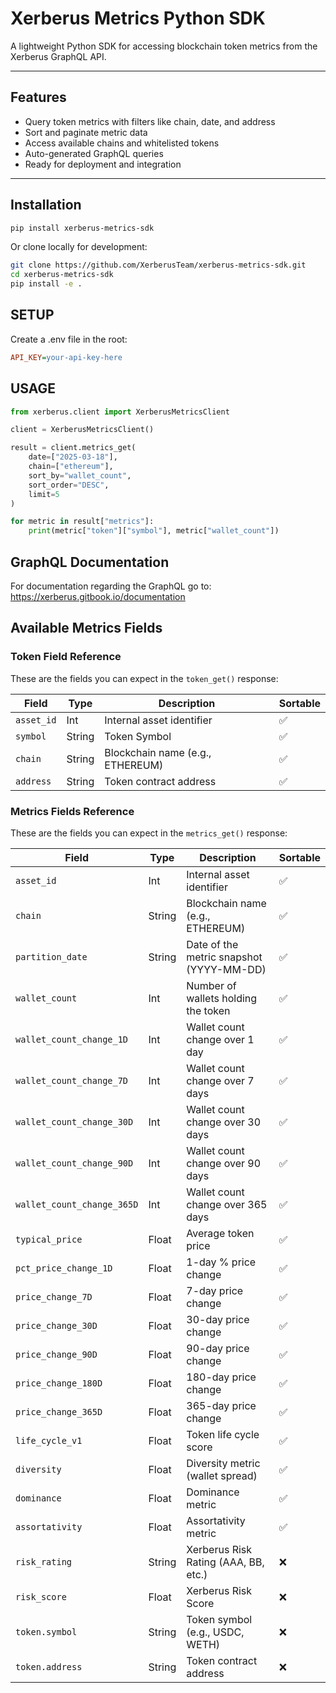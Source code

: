 # Xerberus Metrics Python SDK

A lightweight Python SDK for accessing blockchain token metrics from the Xerberus GraphQL API.

---

## Features

- Query token metrics with filters like chain, date, and address
- Sort and paginate metric data
- Access available chains and whitelisted tokens
- Auto-generated GraphQL queries
- Ready for deployment and integration

---

## Installation

```bash
pip install xerberus-metrics-sdk
```


Or clone locally for development:

```bash
git clone https://github.com/XerberusTeam/xerberus-metrics-sdk.git
cd xerberus-metrics-sdk
pip install -e .
```

## SETUP

Create a .env file in the root:

```ini
API_KEY=your-api-key-here

```

## USAGE

```python
from xerberus.client import XerberusMetricsClient

client = XerberusMetricsClient()

result = client.metrics_get(
    date=["2025-03-18"],
    chain=["ethereum"],
    sort_by="wallet_count",
    sort_order="DESC",
    limit=5
)

for metric in result["metrics"]:
    print(metric["token"]["symbol"], metric["wallet_count"])

```
## GraphQL Documentation
For documentation regarding the GraphQL go to:
https://xerberus.gitbook.io/documentation


## Available Metrics Fields

### Token Field Reference

These are the fields you can expect in the `token_get()` response:

| Field                      | Type     | Description                                | Sortable |
|---------------------------|----------|--------------------------------------------|----------|
| `asset_id`                | Int      | Internal asset identifier                  | ✅       |
| `symbol`                  | String   | Token Symbol                               | ✅       |
| `chain`                   | String   | Blockchain name (e.g., ETHEREUM)           | ✅       |
| `address`                 | String   | Token contract address                     | ✅       |

### Metrics Fields Reference

These are the fields you can expect in the `metrics_get()` response:


| Field                      | Type     | Description                                | Sortable |
|---------------------------|----------|--------------------------------------------|----------|
| `asset_id`                | Int      | Internal asset identifier                  | ✅       |
| `chain`                   | String   | Blockchain name (e.g., ETHEREUM)           | ✅       |
| `partition_date`          | String   | Date of the metric snapshot (YYYY-MM-DD)   | ✅       |
| `wallet_count`            | Int      | Number of wallets holding the token        | ✅       |
| `wallet_count_change_1D`  | Int      | Wallet count change over 1 day             | ✅       |
| `wallet_count_change_7D`  | Int      | Wallet count change over 7 days            | ✅       |
| `wallet_count_change_30D` | Int      | Wallet count change over 30 days           | ✅       |
| `wallet_count_change_90D` | Int      | Wallet count change over 90 days           | ✅       |
| `wallet_count_change_365D`| Int      | Wallet count change over 365 days          | ✅       |
| `typical_price`           | Float    | Average token price                        | ✅       |
| `pct_price_change_1D`     | Float    | 1-day % price change                       | ✅       |
| `price_change_7D`         | Float    | 7-day price change                         | ✅       |
| `price_change_30D`        | Float    | 30-day price change                        | ✅       |
| `price_change_90D`        | Float    | 90-day price change                        | ✅       |
| `price_change_180D`       | Float    | 180-day price change                       | ✅       |
| `price_change_365D`       | Float    | 365-day price change                       | ✅       |
| `life_cycle_v1`           | Float    | Token life cycle score                     | ✅       |
| `diversity`               | Float    | Diversity metric (wallet spread)           | ✅       |
| `dominance`               | Float    | Dominance metric                           | ✅       |
| `assortativity`           | Float    | Assortativity metric                       | ✅       |
| `risk_rating`             | String   | Xerberus Risk Rating (AAA, BB, etc.)       | ❌       |
| `risk_score`              | Float    | Xerberus Risk Score                        | ❌       |
| `token.symbol`            | String   | Token symbol (e.g., USDC, WETH)            | ❌       |
| `token.address`           | String   | Token contract address                     | ❌       |


